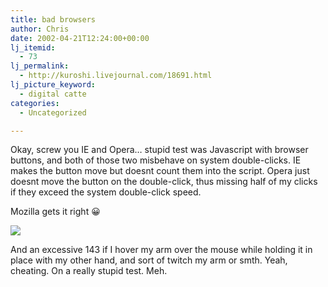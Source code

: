 ```yaml
---
title: bad browsers
author: Chris
date: 2002-04-21T12:24:00+00:00
lj_itemid:
  - 73
lj_permalink:
  - http://kuroshi.livejournal.com/18691.html
lj_picture_keyword:
  - digital catte
categories:
  - Uncategorized

---
```

Okay, screw you IE and Opera&#8230; stupid test was Javascript with browser buttons, and both of those two misbehave on system double-clicks. IE makes the button move but doesnt count them into the script. Opera just doesnt move the button on the double-click, thus missing half of my clicks if they exceed the system double-click speed.

Mozilla gets it right 😀

[<img src="https://i1.wp.com/members.aol.com/xlineax/mouse/80.gif?w=840" data-recalc-dims="1" />][1]

And an excessive 143 if I hover my arm over the mouse while holding it in place with my other hand, and sort of twitch my arm or smth. Yeah, cheating. On a really stupid test. Meh.

 [1]: http://www.digital-monkey.net
